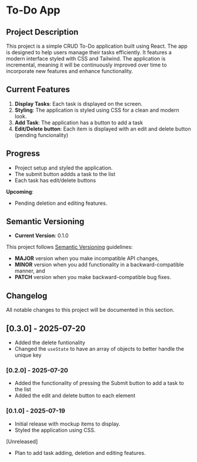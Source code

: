 # To-Do App

## Project Description

This project is a simple CRUD To-Do application built using React. The app is designed to help users manage their tasks efficiently. It features a modern interface styled with CSS and Tailwind. The application is incremental, meaning it will be continuously improved over time to incorporate new features and enhance functionality.

## Current Features

1. **Display Tasks**: Each task is displayed on the screen.
2. **Styling**: The application is styled using CSS for a clean and modern look.
3. **Add Task**: The application has a button to add a task
4. **Edit/Delete button**: Each item is displayed with an edit and delete button (pending funcionality)

## Progress

- Project setup and styled the application.
- The submit button addds a task to the list
- Each task has edit/delete buttons

**Upcoming**:

- Pending deletion and editing features.

## Semantic Versioning

- **Current Version**: 0.1.0

This project follows [Semantic Versioning](https://semver.org/) guidelines:

- **MAJOR** version when you make incompatible API changes,
- **MINOR** version when you add functionality in a backward-compatible manner, and
- **PATCH** version when you make backward-compatible bug fixes.

## Changelog

All notable changes to this project will be documented in this section.

## [0.3.0] - 2025-07-20

- Added the delete funtionality
- Changed the `useState` to have an array of objects to better handle the unique key

### [0.2.0] - 2025-07-20

- Added the functionality of pressing the Submit button to add a task to the list
- Added the edit and delete button to each element

### [0.1.0] - 2025-07-19

- Initial release with mockup items to display.
- Styled the application using CSS.

[Unreleased]

- Plan to add task adding, deletion and editing features.
